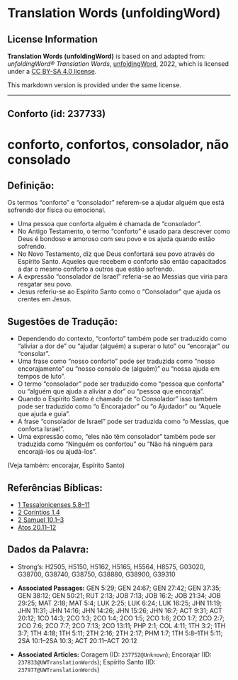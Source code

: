 # Translation Words (unfoldingWord)

## License Information

**Translation Words (unfoldingWord)** is based on and adapted from: _unfoldingWord® Translation Words_, [unfoldingWord](https://unfoldingword.org/utw), 2022, which is licensed under a [CC BY-SA 4.0 license](https://creativecommons.org/licenses/by-sa/4.0/legalcode.en).

This markdown version is provided under the same license.



--------------------------------

## Conforto (id: 237733)

conforto, confortos, consolador, não consolado
==============================================

Definição:
----------

Os termos “conforto” e “consolador” referem\-se a ajudar alguém que está sofrendo dor física ou emocional.

* Uma pessoa que conforta alguém é chamada de “consolador”.
* No Antigo Testamento, o termo “conforto” é usado para descrever como Deus é bondoso e amoroso com seu povo e os ajuda quando estão sofrendo.
* No Novo Testamento, diz que Deus confortará seu povo através do Espírito Santo. Aqueles que recebem o conforto são então capacitados a dar o mesmo conforto a outros que estão sofrendo.
* A expressão “consolador de Israel” referia\-se ao Messias que viria para resgatar seu povo.
* Jesus referiu\-se ao Espírito Santo como o “Consolador” que ajuda os crentes em Jesus.

Sugestões de Tradução:
----------------------

* Dependendo do contexto, “conforto” também pode ser traduzido como “aliviar a dor de” ou “ajudar (alguém) a superar o luto” ou “encorajar” ou “consolar”.
* Uma frase como “nosso conforto” pode ser traduzida como “nosso encorajamento” ou “nosso consolo de (alguém)” ou “nossa ajuda em tempos de luto”.
* O termo “consolador” pode ser traduzido como “pessoa que conforta” ou “alguém que ajuda a aliviar a dor” ou “pessoa que encoraja”.
* Quando o Espírito Santo é chamado de “o Consolador” isso também pode ser traduzido como “o Encorajador” ou “o Ajudador” ou “Aquele que ajuda e guia”.
* A frase “consolador de Israel” pode ser traduzida como “o Messias, que conforta Israel”.
* Uma expressão como, “eles não têm consolador” também pode ser traduzida como “Ninguém os confortou” ou “Não há ninguém para encorajá\-los ou ajudá\-los”.

(Veja também: encorajar, Espírito Santo)

Referências Bíblicas:
---------------------

* [1 Tessalonicenses 5\.8–11](https://ref.ly/1Thess5:8-1Thess5:11)
* [2 Coríntios 1\.4](https://ref.ly/2Cor1:4)
* [2 Samuel 10\.1–3](https://ref.ly/2Sam10:1-2Sam10:3)
* [Atos 20\.11–12](https://ref.ly/Acts20:11-Acts20:12)

Dados da Palavra:
-----------------

* Strong’s: H2505, H5150, H5162, H5165, H5564, H8575, G03020, G38700, G38740, G38750, G38880, G38900, G39310

* **Associated Passages:** GEN 5:29; GEN 24:67; GEN 27:42; GEN 37:35; GEN 38:12; GEN 50:21; RUT 2:13; JOB 7:13; JOB 16:2; JOB 21:34; JOB 29:25; MAT 2:18; MAT 5:4; LUK 2:25; LUK 6:24; LUK 16:25; JHN 11:19; JHN 11:31; JHN 14:16; JHN 14:26; JHN 15:26; JHN 16:7; ACT 9:31; ACT 20:12; 1CO 14:3; 2CO 1:3; 2CO 1:4; 2CO 1:5; 2CO 1:6; 2CO 1:7; 2CO 2:7; 2CO 7:6; 2CO 7:7; 2CO 7:13; 2CO 13:11; PHP 2:1; COL 4:11; 1TH 3:2; 1TH 3:7; 1TH 4:18; 1TH 5:11; 2TH 2:16; 2TH 2:17; PHM 1:7; 1TH 5:8–1TH 5:11; 2SA 10:1–2SA 10:3; ACT 20:11–ACT 20:12
* **Associated Articles:** Coragem (ID: `237752@Unknown`); Encorajar (ID: `237833@UWTranslationWords`); Espírito Santo (ID: `237977@UWTranslationWords`)

